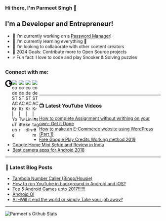 ### Hi there, I'm Parmeet Singh 👋

## I'm a Developer and Entrepreneur!
- 🔭 I’m currently working on a [Password Manager]!
- 🌱 I’m currently learning everything 🤣
- 👯 I’m looking to collaborate with other content creators
- 🥅 2024 Goals: Contribute more to Open Source projects
- ⚡ Fun fact: I love to code and play Snooker & Solving puzzles

### Connect with me:

[<img align="left" alt="codeSTACKr.com" width="22px" src="https://raw.githubusercontent.com/iconic/open-iconic/master/svg/globe.svg" />][website]
[<img align="left" alt="codeSTACKr | YouTube" width="22px" src="https://cdn.jsdelivr.net/npm/simple-icons@v3/icons/youtube.svg" />][youtube]
[<img align="left" alt="codeSTACKr | Twitter" width="22px" src="https://cdn.jsdelivr.net/npm/simple-icons@v3/icons/twitter.svg" />][twitter]
[<img align="left" alt="codeSTACKr | LinkedIn" width="22px" src="https://cdn.jsdelivr.net/npm/simple-icons@v3/icons/linkedin.svg" />][linkedin]
[<img align="left" alt="codeSTACKr | Instagram" width="22px" src="https://cdn.jsdelivr.net/npm/simple-icons@v3/icons/instagram.svg" />][instagram]

<br />


<br />

---

### 📺 Latest YouTube Videos
<!-- YOUTUBE:START -->
- [How to complete Assignment without writhing on your own- Get it Done](https://www.youtube.com/watch?v=nXrUremaqQc)
- [How to make an E-Commerce website using WordPress &lpar;Part 1&rpar;](https://www.youtube.com/watch?v=_v78O2PMdjQ)
- [Free Google Play Credits Working method 2019](https://www.youtube.com/watch?v=uKErHAsD8Jk)
- [Google Home Mini Setup and Review in India](https://www.youtube.com/watch?v=IDV1VP0A6PA)
- [Best camera apps for Android 2018](https://www.youtube.com/watch?v=Bxm-k7ftYT4)
<!-- YOUTUBE:END -->

---

### 📕 Latest Blog Posts
<!-- BLOG-POST-LIST:START -->
- [Tambola Number Caller &lpar;Bingo/Housie&rpar;](http://techwaria.blogspot.com/2020/04/tambola-number-caller-bingohousie.html)
- [How to run YouTube in background in Android and iOS?](http://techwaria.blogspot.com/2018/02/how-to-run-youtube-in-background-in.html)
- [Top 5 Android Games upto 2017!!!!!!](http://techwaria.blogspot.com/2017/12/top-5-android-games-upto-2017.html)
- [Android O!](http://techwaria.blogspot.com/2017/11/android-o.html)
- [AI -Will it end the world or simply Take your job away?](http://techwaria.blogspot.com/2017/02/ai-will-it-end-world-or-simply-take.html)
<!-- BLOG-POST-LIST:END -->

---

<img align="left" alt="Parmeet's Github Stats" src="https://github-readme-stats.codestackr.vercel.app/api?username=Parmeet349&show_icons=true&hide_border=true" />

[website]: http://www.parmeetsingh.me
[twitter]: https://twitter.com/Parmeet349
[youtube]: https://www.youtube.com/geekypajis
[instagram]: https://www.instagram.com/banga.parmeet
[linkedin]: https://www.linkedin.com/in/bangaparmeet
[Password Manager]: http://askstudio3.pythonanywhere.com](https://github.com/Parmeet349/password-manager-server)

